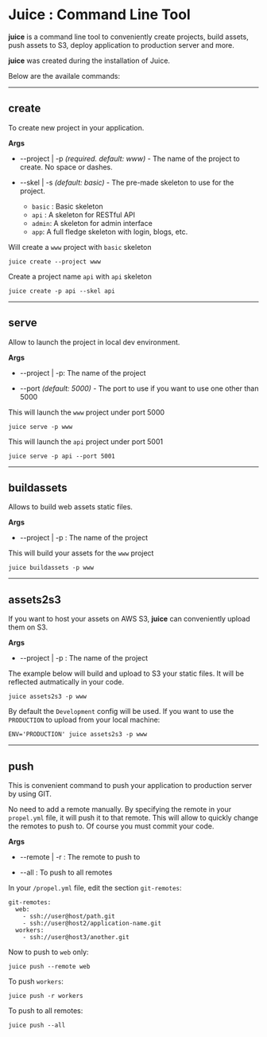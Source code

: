 # Juice : Command Line Tool

**juice** is a command line tool to conveniently create projects, 
build assets, push assets to S3, deploy application to production server and more.

**juice** was created during the installation of Juice.

Below are the availale commands:

---

## create

To create new project in your application.

**Args**

- --project | -p *(required. default: www)* - The name of the project to create. 
No space or dashes.

- --skel | -s *(default: basic)* - The pre-made skeleton to use for the project. 
    - `basic` : Basic skeleton
    - `api` : A skeleton for RESTful API
    - `admin`: A skeleton for admin interface
    - `app`: A full fledge skeleton with login, blogs, etc.

Will create a `www` project with `basic` skeleton

    juice create --project www
    
Create a project name `api` with `api` skeleton

    juice create -p api --skel api

---

## serve

Allow to launch the project in local dev environment.

**Args**

- --project | -p: The name of the project

- --port *(default: 5000)* - The port to use if you want to use one other than 5000

This will launch the `www` project under port 5000

    juice serve -p www

This will launch the `api` project under port 5001

    juice serve -p api --port 5001

---

## buildassets

Allows to build web assets static files.

**Args**

- --project | -p : The name of the project

This will build your assets for the `www` project

    juice buildassets -p www

---

## assets2s3

If you want to host your assets on AWS S3, **juice** can conveniently upload 
them on S3.

**Args**

- --project | -p : The name of the project

The example below will build and upload to S3 your static files. 
It will be reflected autmatically in your code.

    juice assets2s3 -p www

By default the `Development` config will be used. 
If you want to use the `PRODUCTION` to upload from your local machine:

    ENV='PRODUCTION' juice assets2s3 -p www

---

## push

This is convenient command to push your application to production server by using GIT.

No need to add a remote manually. By specifying the remote in your `propel.yml`
file, it will push it to that remote. This will allow to quickly change the remotes
to push to. Of course you must commit your code.

**Args**

- --remote | -r : The remote to push to

- --all : To push to all remotes

In your `/propel.yml` file, edit the section `git-remotes`:


    git-remotes:
      web:
        - ssh://user@host/path.git
        - ssh://user@host2/application-name.git
      workers:
        - ssh://user@host3/another.git

Now to push to `web` only:

    juice push --remote web

To push `workers`:

    juice push -r workers
    
To push to all remotes:

    juice push --all




